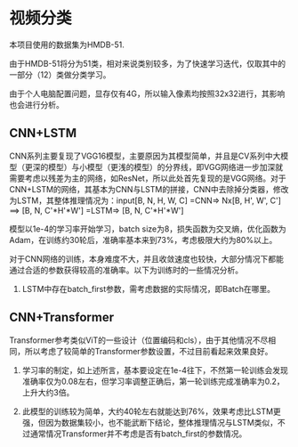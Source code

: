 # 视频分类

本项目使用的数据集为HMDB-51.

由于HMDB-51将分为51类，相对来说类别较多，为了快速学习迭代，仅取其中的一部分（12）类做分类学习。

由于个人电脑配置问题，显存仅有4G，所以输入像素均按照32x32进行，其影响也会进行分析。

## CNN+LSTM

CNN系列主要复现了VGG16模型，主要原因为其模型简单，并且是CV系列中大模型（更深的模型）与小模型（更浅的模型）的分界线，即VGG网络进一步加深就需要考虑以残差为主的网络，如ResNet，所以此处首先复现的是VGG网络。对于CNN+LSTM的网络，其基本为CNN与LSTM的拼接，CNN中去除掉分类器，修改为LSTM，其整体推理情况为：input[B, N, H, W, C] =CNN=> Nx[B, H', W', C'] ==> [B, N, C'\*H'\*W'] =LSTM=> [B, N, C'\*H'\*W']

模型以1e-4的学习率开始学习，batch size为8，损失函数为交叉熵，优化函数为Adam，在训练约30轮后，准确率基本来到73%，考虑极限大约为80%以上。

对于CNN网络的训练，本身难度不大，并且收敛速度也较快，大部分情况下都能通过合适的参数获得较高的准确率。以下为训练时的一些情况分析。

1. LSTM中存在batch_first参数，需考虑数据的实际情况，即Batch在哪里。

## CNN+Transformer

Transformer参考类似ViT的一些设计（位置编码和cls），由于其他情况不尽相同，所以考虑了较简单的Transformer参数设置，不过目前看起来效果良好。

1. 学习率的制定，如上述所言，基本要设定在1e-4往下，不然第一轮训练会发现准确率仅为0.08左右，但学习率调整正确后，第一轮训练完成准确率为0.2，上升大约3倍。

2. 此模型的训练较为简单，大约40轮左右就能达到76%，效果考虑比LSTM更强，但因为数据集较小，也不能武断下结论，整体推理情况与LSTM类似，不过通常情况Transformer并不考虑是否有batch_first的参数情况。
